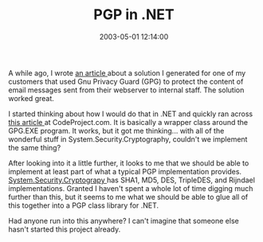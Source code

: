﻿---
layout: post
title: "PGP in .NET"
comments: false
date: 2003-05-01 12:14:00
updated: 2008-07-06 19:31:47
categories:
 - Technology
tags:
 - cryptography
subtext-id: e43f699c-b6b4-4a0b-8c77-ad72ab50bb46
alias: /blog/PGP-in-NET.aspx
---


A while ago, I wrote [an article ](/wiki/ow.asp?PGP%5FEncryption%5FFor%5FASP)about a solution I generated for one of my customers that used Gnu Privacy Guard (GPG) to protect the content of email messages sent from their webserver to internal staff. The solution worked great. 

I started thinking about how I would do that in .NET and quickly ran across [this article ](http://www.codeproject.com/useritems/GnuPGDotNet.asp)at CodeProject.com. It is basically a wrapper class around the GPG.EXE program. It works, but it got me thinking... with all of the wonderful stuff in System.Security.Cryptography, couldn't we implement the same thing? 

After looking into it a little further, it looks to me that we should be able to implement at least part of what a typical PGP implementation provides. [System.Security.Cryptograpy ](http://msdn.microsoft.com/library/en-us/cpref/html/frlrfsystemsecuritycryptography.asp)has SHA1, MD5, DES, TripleDES, and Rijndael implementations. Granted I haven't spent a whole lot of time digging much further than this, but it seems to me what we should be able to glue all of this together into a PGP class library for .NET. 

Had anyone run into this anywhere? I can't imagine that someone else hasn't started this project already. 
